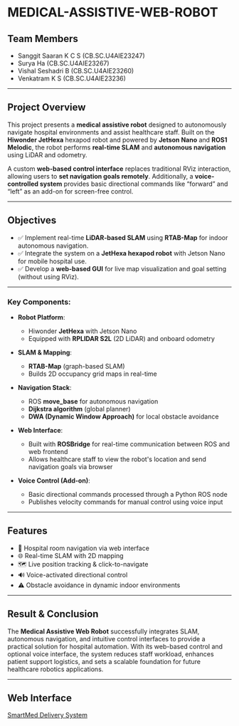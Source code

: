 # MEDICAL-ASSISTIVE-WEB-ROBOT

## Team Members

* Sanggit Saaran K C S (CB.SC.U4AIE23247)
* Surya Ha (CB.SC.U4AIE23267)
* Vishal Seshadri B (CB.SC.U4AIE23260)
* Venkatram K S (CB.SC.U4AIE23236)

---

## Project Overview

This project presents a **medical assistive robot** designed to autonomously navigate hospital environments and assist healthcare staff. Built on the **Hiwonder JetHexa** hexapod robot and powered by **Jetson Nano** and **ROS1 Melodic**, the robot performs **real-time SLAM** and **autonomous navigation** using LiDAR and odometry.

A custom **web-based control interface** replaces traditional RViz interaction, allowing users to **set navigation goals remotely**. Additionally, a **voice-controlled system** provides basic directional commands like “forward” and “left” as an add-on for screen-free control.

---

## Objectives

* ✅ Implement real-time **LiDAR-based SLAM** using **RTAB-Map** for indoor autonomous navigation.
* ✅ Integrate the system on a **JetHexa hexapod robot** with Jetson Nano for mobile hospital use.
* ✅ Develop a **web-based GUI** for live map visualization and goal setting (without using RViz).

---

### Key Components:

* **Robot Platform**:

  * Hiwonder **JetHexa** with Jetson Nano
  * Equipped with **RPLIDAR S2L** (2D LiDAR) and onboard odometry

* **SLAM & Mapping**:

  * **RTAB-Map** (graph-based SLAM)
  * Builds 2D occupancy grid maps in real-time

* **Navigation Stack**:

  * ROS **move\_base** for autonomous navigation
  * **Dijkstra algorithm** (global planner)
  * **DWA (Dynamic Window Approach)** for local obstacle avoidance

* **Web Interface**:

  * Built with **ROSBridge** for real-time communication between ROS and web frontend
  * Allows healthcare staff to view the robot's location and send navigation goals via browser

* **Voice Control (Add-on)**:

  * Basic directional commands processed through a Python ROS node
  * Publishes velocity commands for manual control using voice input

---

## Features

* 🏥 Hospital room navigation via web interface
* 🌐 Real-time SLAM with 2D mapping
* 🗺️ Live position tracking & click-to-navigate
* 🔊 Voice-activated directional control
* ⚠️ Obstacle avoidance in dynamic indoor environments

---

## Result & Conclusion

The **Medical Assistive Web Robot** successfully integrates SLAM, autonomous navigation, and intuitive control interfaces to provide a practical solution for hospital automation. With its web-based control and optional voice interface, the system reduces staff workload, enhances patient support logistics, and sets a scalable foundation for future healthcare robotics applications.

---
## Web Interface

[SmartMed Delivery System](Proof/Web_Interface.mp4)
